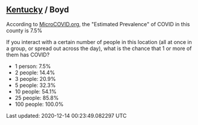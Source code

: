 
## [Kentucky](/united-states/kentucky) / Boyd

According to [MicroCOVID.org](http://microcovid.org),
the "Estimated Prevalence" of COVID in this county is 7.5%

If you interact with a certain number of people in this location
(all at once in a group, or spread out across the day), what is the chance that
1 or more of them has COVID?

- 1 person: 7.5%
- 2 people: 14.4%
- 3 people: 20.9%
- 5 people: 32.3%
- 10 people: 54.1%
- 25 people: 85.8%
- 100 people: 100.0%

Last updated: 2020-12-14 00:23:49.082297 UTC
